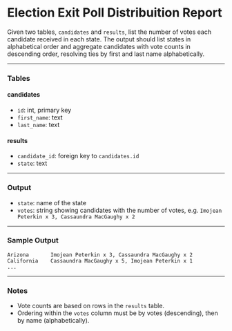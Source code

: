 # Election Exit Poll Distribuition Report

Given two tables, `candidates` and `results`, list the number of votes each candidate received in each state. The output should list states in alphabetical order and aggregate candidates with vote counts in descending order, resolving ties by first and last name alphabetically.

---

### Tables

#### candidates
- `id`: int, primary key
- `first_name`: text
- `last_name`: text

#### results
- `candidate_id`: foreign key to `candidates.id`
- `state`: text

---

### Output

- `state`: name of the state
- `votes`: string showing candidates with the number of votes, e.g. `Imojean Peterkin x 3, Cassaundra MacGaughy x 2`

---

### Sample Output

```
Arizona       Imojean Peterkin x 3, Cassaundra MacGaughy x 2
California    Cassaundra MacGaughy x 5, Imojean Peterkin x 1
...
```

---

### Notes

- Vote counts are based on rows in the `results` table.
- Ordering within the `votes` column must be by votes (descending), then by name (alphabetically).
